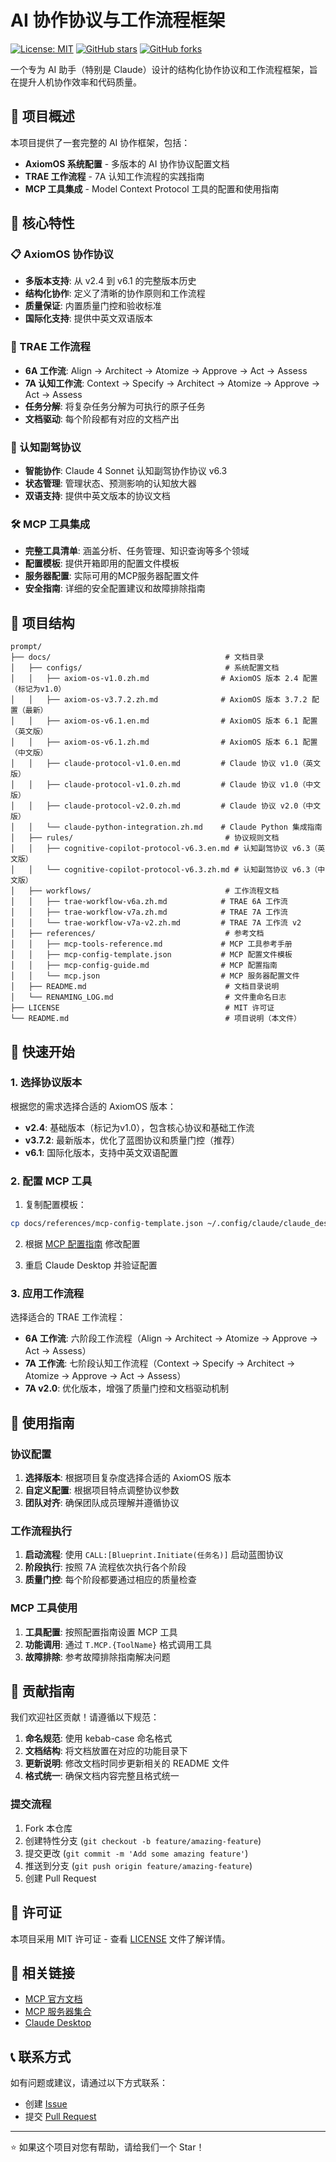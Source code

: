 # AI 协作协议与工作流程框架

[![License: MIT](https://img.shields.io/badge/License-MIT-yellow.svg)](https://opensource.org/licenses/MIT)
[![GitHub stars](https://img.shields.io/github/stars/IIXINGCHEN/prompt.svg)](https://github.com/IIXINGCHEN/prompt/stargazers)
[![GitHub forks](https://img.shields.io/github/forks/IIXINGCHEN/prompt.svg)](https://github.com/IIXINGCHEN/prompt/network)

一个专为 AI 助手（特别是 Claude）设计的结构化协作协议和工作流程框架，旨在提升人机协作效率和代码质量。

## 🎯 项目概述

本项目提供了一套完整的 AI 协作框架，包括：

- **AxiomOS 系统配置** - 多版本的 AI 协作协议配置文档
- **TRAE 工作流程** - 7A 认知工作流程的实践指南
- **MCP 工具集成** - Model Context Protocol 工具的配置和使用指南

## 🚀 核心特性

### 📋 AxiomOS 协作协议
- **多版本支持**: 从 v2.4 到 v6.1 的完整版本历史
- **结构化协作**: 定义了清晰的协作原则和工作流程
- **质量保证**: 内置质量门控和验收标准
- **国际化支持**: 提供中英文双语版本

### 🔄 TRAE 工作流程
- **6A 工作流**: Align → Architect → Atomize → Approve → Act → Assess
- **7A 认知工作流**: Context → Specify → Architect → Atomize → Approve → Act → Assess
- **任务分解**: 将复杂任务分解为可执行的原子任务
- **文档驱动**: 每个阶段都有对应的文档产出

### 🧠 认知副驾协议
- **智能协作**: Claude 4 Sonnet 认知副驾协作协议 v6.3
- **状态管理**: 管理状态、预测影响的认知放大器
- **双语支持**: 提供中英文版本的协议文档

### 🛠️ MCP 工具集成
- **完整工具清单**: 涵盖分析、任务管理、知识查询等多个领域
- **配置模板**: 提供开箱即用的配置文件模板
- **服务器配置**: 实际可用的MCP服务器配置文件
- **安全指南**: 详细的安全配置建议和故障排除指南

## 📁 项目结构

```
prompt/
├── docs/                                       # 文档目录
│   ├── configs/                                # 系统配置文档
│   │   ├── axiom-os-v1.0.zh.md                # AxiomOS 版本 2.4 配置（标记为v1.0）
│   │   ├── axiom-os-v3.7.2.zh.md              # AxiomOS 版本 3.7.2 配置（最新）
│   │   ├── axiom-os-v6.1.en.md                # AxiomOS 版本 6.1 配置（英文版）
│   │   ├── axiom-os-v6.1.zh.md                # AxiomOS 版本 6.1 配置（中文版）
│   │   ├── claude-protocol-v1.0.en.md         # Claude 协议 v1.0（英文版）
│   │   ├── claude-protocol-v1.0.zh.md         # Claude 协议 v1.0（中文版）
│   │   ├── claude-protocol-v2.0.zh.md         # Claude 协议 v2.0（中文版）
│   │   └── claude-python-integration.zh.md    # Claude Python 集成指南
│   ├── rules/                                  # 协议规则文档
│   │   ├── cognitive-copilot-protocol-v6.3.en.md # 认知副驾协议 v6.3（英文版）
│   │   └── cognitive-copilot-protocol-v6.3.zh.md # 认知副驾协议 v6.3（中文版）
│   ├── workflows/                              # 工作流程文档
│   │   ├── trae-workflow-v6a.zh.md            # TRAE 6A 工作流
│   │   ├── trae-workflow-v7a.zh.md            # TRAE 7A 工作流
│   │   └── trae-workflow-v7a-v2.zh.md         # TRAE 7A 工作流 v2
│   ├── references/                             # 参考文档
│   │   ├── mcp-tools-reference.md             # MCP 工具参考手册
│   │   ├── mcp-config-template.json           # MCP 配置文件模板
│   │   ├── mcp-config-guide.md                # MCP 配置指南
│   │   └── mcp.json                           # MCP 服务器配置文件
│   ├── README.md                               # 文档目录说明
│   └── RENAMING_LOG.md                         # 文件重命名日志
├── LICENSE                                     # MIT 许可证
└── README.md                                   # 项目说明（本文件）
```

## 🔧 快速开始

### 1. 选择协议版本

根据您的需求选择合适的 AxiomOS 版本：

- **v2.4**: 基础版本（标记为v1.0），包含核心协议和基础工作流
- **v3.7.2**: 最新版本，优化了蓝图协议和质量门控（推荐）
- **v6.1**: 国际化版本，支持中英文双语配置

### 2. 配置 MCP 工具

1. 复制配置模板：
```bash
cp docs/references/mcp-config-template.json ~/.config/claude/claude_desktop_config.json
```

2. 根据 [MCP 配置指南](docs/references/mcp-config-guide.md) 修改配置

3. 重启 Claude Desktop 并验证配置

### 3. 应用工作流程

选择适合的 TRAE 工作流程：

- **6A 工作流**: 六阶段工作流程（Align → Architect → Atomize → Approve → Act → Assess）
- **7A 工作流**: 七阶段认知工作流程（Context → Specify → Architect → Atomize → Approve → Act → Assess）
- **7A v2.0**: 优化版本，增强了质量门控和文档驱动机制

## 📖 使用指南

### 协议配置

1. **选择版本**: 根据项目复杂度选择合适的 AxiomOS 版本
2. **自定义配置**: 根据项目特点调整协议参数
3. **团队对齐**: 确保团队成员理解并遵循协议

### 工作流程执行

1. **启动流程**: 使用 `CALL:[Blueprint.Initiate(任务名)]` 启动蓝图协议
2. **阶段执行**: 按照 7A 流程依次执行各个阶段
3. **质量门控**: 每个阶段都要通过相应的质量检查

### MCP 工具使用

1. **工具配置**: 按照配置指南设置 MCP 工具
2. **功能调用**: 通过 `T.MCP.{ToolName}` 格式调用工具
3. **故障排除**: 参考故障排除指南解决问题

## 🤝 贡献指南

我们欢迎社区贡献！请遵循以下规范：

1. **命名规范**: 使用 kebab-case 命名格式
2. **文档结构**: 将文档放置在对应的功能目录下
3. **更新说明**: 修改文档时同步更新相关的 README 文件
4. **格式统一**: 确保文档内容完整且格式统一

### 提交流程

1. Fork 本仓库
2. 创建特性分支 (`git checkout -b feature/amazing-feature`)
3. 提交更改 (`git commit -m 'Add some amazing feature'`)
4. 推送到分支 (`git push origin feature/amazing-feature`)
5. 创建 Pull Request

## 📄 许可证

本项目采用 MIT 许可证 - 查看 [LICENSE](LICENSE) 文件了解详情。

## 🔗 相关链接

- [MCP 官方文档](https://modelcontextprotocol.io/)
- [MCP 服务器集合](https://github.com/modelcontextprotocol/servers)
- [Claude Desktop](https://claude.ai/desktop)

## 📞 联系方式

如有问题或建议，请通过以下方式联系：

- 创建 [Issue](https://github.com/IIXINGCHEN/prompt/issues)
- 提交 [Pull Request](https://github.com/IIXINGCHEN/prompt/pulls)

---

⭐ 如果这个项目对您有帮助，请给我们一个 Star！
